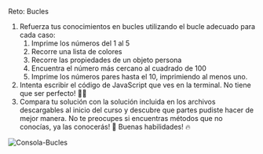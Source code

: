 Reto: Bucles
1. Refuerza tus conocimientos en bucles utilizando el bucle adecuado para cada caso:
    1. Imprime los números del 1 al 5
    2. Recorre una lista de colores
    3. Recorre las propiedades de un objeto persona
    4. Encuentra el número más cercano al cuadrado de 100
    5. Imprime los números pares hasta el 10, imprimiendo al menos uno.
2. Intenta escribir el código de JavaScript que ves en la terminal. No tiene que ser perfecto! 🧑‍💻
3. Compara tu solución con la solución incluida en los archivos descargables al inicio del curso y descubre que partes pudiste hacer de mejor manera. No te preocupes si encuentras métodos que no conocías, ya las conocerás! 🙌 Buenas habilidades! 🔥

![Consola-Bucles](https://github.com/ivnmelendez/Practicas-AcademiaX/assets/87046117/2e6c1e84-aa4c-402a-be43-9e947f234ccb)
